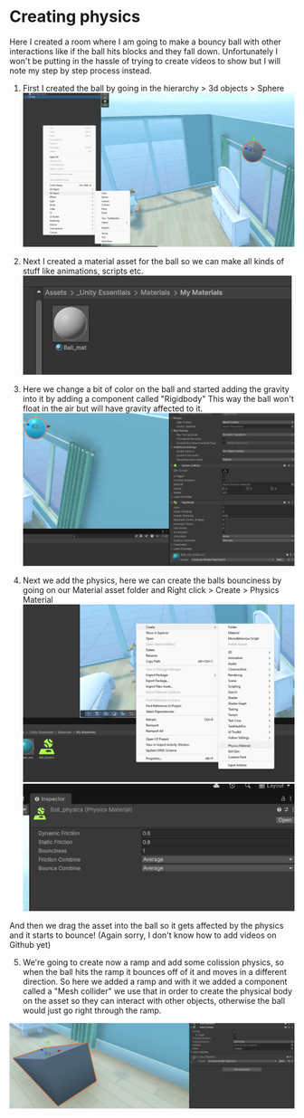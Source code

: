 <h1>Creating physics</h1>

Here I created a room where I am going to make a bouncy ball with other interactions like if the ball hits blocks and they fall down. Unfortunately I won't be putting in the hassle of trying to create videos to show but I will note my step by step process
instead.


1. First I created the ball by going in the hierarchy > 3d objects > Sphere
![alt text](image.png)

2. Next I created a material asset for the ball so we can make all kinds of stuff like animations, scripts etc.
![alt text](image-1.png)

3. Here we change a bit of color on the ball and started adding the gravity into it by adding a component called "Rigidbody"
This way the ball won't float in the air but will have gravity affected to it.
![alt text](image-2.png)

4. Next we add the physics, here we can create the balls bounciness by going on our Material asset folder and Right click > Create > Physics Material
![alt text](image-3.png)
![alt text](image-4.png)

And then we drag the asset into the ball so it gets affected by the physics and it starts to bounce! (Again sorry, I don't know how to add videos on Github yet)

5. We're going to create now a ramp and add some colission physics, so when the ball hits the ramp it bounces off of it and moves in a different direction.
So here we added a ramp and with it we added a component called  a "Mesh collider" we use that in order to create the physical body on the asset so they can interact with other objects, otherwise the ball would just go right through the ramp.

![alt text](image-6.png)